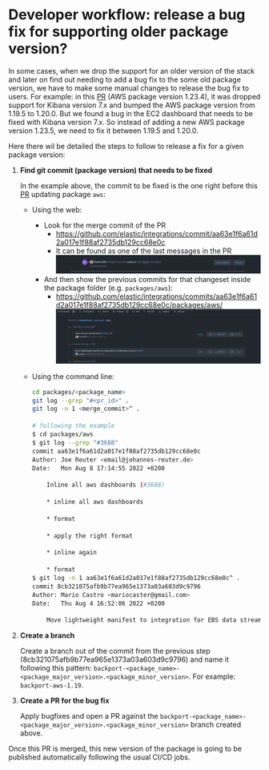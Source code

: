 # Developer workflow: release a bug fix for supporting older package version?

In some cases, when we drop the support for an older version of the stack and later on find
out needing to add a bug fix to the some old package version, we have to make some manual changes
to release the bug fix to users. For example: in this [PR](https://github.com/elastic/integrations/pull/3688)
(AWS package version 1.23.4), it was dropped support
for Kibana version 7.x and bumped the AWS package version from 1.19.5 to 1.20.0. But we found
a bug in the EC2 dashboard that needs to be fixed with Kibana version 7.x. So instead of
adding a new AWS package version 1.23.5, we need to fix it between 1.19.5 and 1.20.0.

Here there wil be detailed the steps to follow to release a fix for a given package version:

1. **Find git commit (package version) that needs to be fixed**

   In the example above, the commit to be fixed is the one right before this
   [PR](https://github.com/elastic/integrations/pull/3688) updating package `aws`:
    - Using the web:
        - Look for the merge commit of the PR
            - https://github.com/elastic/integrations/commit/aa63e1f6a61d2a017e1f88af2735db129cc68e0c
            - It can be found as one of the last messages in the PR
              ![merged commit](./images/merge_commit_message.png)
        - And then show the previous commits for that changeset inside the package folder (e.g. `packages/aws`):
            - https://github.com/elastic/integrations/commits/aa63e1f6a61d2a017e1f88af2735db129cc68e0c/packages/aws/
              ![commits from package](./images/browse_package_commits.png)
    - Using the command line:

      ```bash
      cd packages/<package_name>
      git log --grep "#<pr_id>" .
      git log -n 1 <merge_commit>^ . 

      # following the example
      $ cd packages/aws
      $ git log --grep "#3688"
      commit aa63e1f6a61d2a017e1f88af2735db129cc68e0c
      Author: Joe Reuter <email@johannes-reuter.de>
      Date:   Mon Aug 8 17:14:55 2022 +0200
      
          Inline all aws dashboards (#3688)
          
          * inline all aws dashboards
          
          * format
          
          * apply the right format
          
          * inline again
          
          * format
      $ git log -n 1 aa63e1f6a61d2a017e1f88af2735db129cc68e0c^ .
      commit 8cb321075afb9b77ea965e1373a03a603d9c9796
      Author: Mario Castro <mariocaster@gmail.com>
      Date:   Thu Aug 4 16:52:06 2022 +0200
      
          Move lightweight manifest to integration for EBS data stream (#3856)
      ```

2. **Create a branch**

   Create a branch out of the commit from the previous step (8cb321075afb9b77ea965e1373a03a603d9c9796) and name it following this pattern: `backport-<package_name>-<package_major_version>.<package_minor_version>`.
   For example: `backport-aws-1.19`.

3. **Create a PR for the bug fix**

   Apply bugfixes and open a PR against the `backport-<package_name>-<package_major_version>.<package_minor_version>` branch created above.
   

Once this PR is merged, this new version of the package is going to be published automatically following the usual CI/CD jobs.
